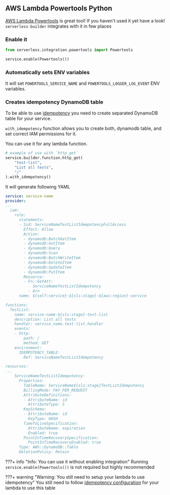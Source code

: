 ## AWS Lambda Powertools Python
[AWS Lambda Powertools](https://awslabs.github.io/aws-lambda-powertools-python/latest/) is great tool! If you haven't used it yet have a look!
`serverless-builder` integrates with it in few places

### Enable it
```python
from serverless.integration.powertools import Powertools

service.enable(Powertools())
```

### Automatically sets ENV variables
It will set `POWERTOOLS_SERVICE_NAME` and `POWERTOOLS_LOGGER_LOG_EVENT` ENV variables.

### Creates idempotency DynamoDB table
To be able to use [idempotency](https://awslabs.github.io/aws-lambda-powertools-python/latest/utilities/idempotency/) you need to create separated DynamoDB table for your service.

`with_idempotency` function allows you to create both, dynamodb table, and set correct IAM permissions for it.

You can use it for any lambda function.

```python
# example of use with `http_get`
service.builder.function.http_get(
    "test-list", 
    "List all tests", 
    "/"
).with_idempotency()
```

It will generate following YAML
```yaml
service: service-name
provider:
...
  iam:
    role:
      statements:
      - Sid: ServiceNameTestListIdempotencyFullAccess
        Effect: Allow
        Action:
        - dynamodb:BatchGetItem
        - dynamodb:GetItem
        - dynamodb:Query
        - dynamodb:Scan
        - dynamodb:BatchWriteItem
        - dynamodb:DeleteItem
        - dynamodb:UpdateItem
        - dynamodb:PutItem
        Resource:
        - Fn::GetAtt:
          - ServiceNameTestListIdempotency
          - Arn
      name: ${self:service}-${sls:stage}-${aws:region}-service

functions:
  TestList:
    name: service-name-${sls:stage}-test-list
    description: List all tests
    handler: service_name.test-list.handler
    events:
    - http:
        path: /
        method: GET
    environment:
      IDEMPOTENCY_TABLE:
        Ref: ServiceNameTestListIdempotency

resources:
...
    ServiceNameTestListIdempotency:
      Properties:
        TableName: ServiceName${sls:stage}TestListIdempotency
        BillingMode: PAY_PER_REQUEST
        AttributeDefinitions:
        - AttributeName: id
          AttributeType: S
        KeySchema:
        - AttributeName: id
          KeyType: HASH
        TimeToLiveSpecification:
          AttributeName: expiration
          Enabled: true
        PointInTimeRecoverySpecification:
          PointInTimeRecoveryEnabled: true
      Type: AWS::DynamoDB::Table
      DeletionPolicy: Retain
```

???+ info "Info: You can use it without enabling integration"
Running `service.enable(Powertools())` is not required but highly recommended

???+ warning "Warning: You still need to setup your lambda to use idempotency"
You still need to follow [idempotency configuration](https://awslabs.github.io/aws-lambda-powertools-python/latest/utilities/idempotency/#idempotent-decorator) for your lambda to use this table
